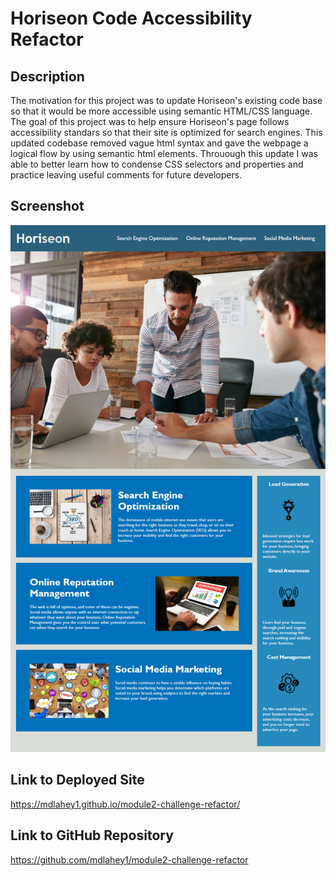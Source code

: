 # Horiseon Code Accessibility Refactor

## Description
The motivation for this project was to update Horiseon's existing code base so that it would be more accessible using semantic HTML/CSS language.
The goal of this project was to help ensure Horiseon's page follows accessibility standars so that their site is optimized for search engines.
This updated codebase removed vague html syntax and gave the webpage a logical flow by using semantic html elements.
Throuough this update I was able to better learn how to condense CSS selectors and properties and practice leaving useful comments for future developers.

## Screenshot
<img src="./assets/images/01-html-css-git-homework-demo.png" alt="Laptop keyboard with magnifying glass on it, coffee, notepad with writing, and pencil cup" class="float-left" />

## Link to Deployed Site
https://mdlahey1.github.io/module2-challenge-refactor/

## Link to GitHub Repository
https://github.com/mdlahey1/module2-challenge-refactor